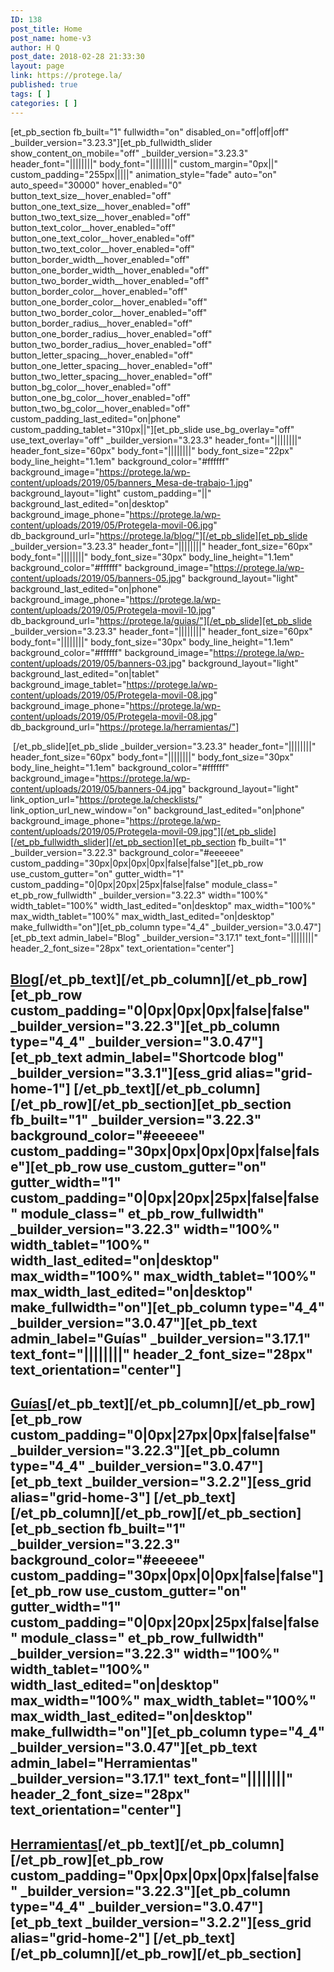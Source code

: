 ```yaml
---
ID: 138
post_title: Home
post_name: home-v3
author: H Q
post_date: 2018-02-28 21:33:30
layout: page
link: https://protege.la/
published: true
tags: [ ]
categories: [ ]
---
```

[et_pb_section fb_built="1" fullwidth="on" disabled_on="off|off|off" \_builder\_version="3.23.3"][et_pb_fullwidth_slider show_content_on_mobile="off" \_builder\_version="3.23.3" header_font="||||||||" body_font="||||||||" custom_margin="0px||" custom_padding="255px|||||" animation_style="fade" auto="on" auto_speed="30000" hover_enabled="0" button_text_size\_\_hover_enabled="off" button_one_text_size\_\_hover_enabled="off" button_two_text_size\_\_hover_enabled="off" button_text_color\_\_hover_enabled="off" button_one_text_color\_\_hover_enabled="off" button_two_text_color\_\_hover_enabled="off" button_border_width\_\_hover_enabled="off" button_one_border_width\_\_hover_enabled="off" button_two_border_width\_\_hover_enabled="off" button_border_color\_\_hover_enabled="off" button_one_border_color\_\_hover_enabled="off" button_two_border_color\_\_hover_enabled="off" button_border_radius\_\_hover_enabled="off" button_one_border_radius\_\_hover_enabled="off" button_two_border_radius\_\_hover_enabled="off" button_letter_spacing\_\_hover_enabled="off" button_one_letter_spacing\_\_hover_enabled="off" button_two_letter_spacing\_\_hover_enabled="off" button_bg_color\_\_hover_enabled="off" button_one_bg_color\_\_hover_enabled="off" button_two_bg_color__hover_enabled="off" custom_padding_last_edited="on|phone" custom_padding_tablet="310px||"][et_pb_slide use_bg_overlay="off" use_text_overlay="off" \_builder\_version="3.23.3" header_font="||||||||" header_font_size="60px" body_font="||||||||" body_font_size="22px" body_line_height="1.1em" background_color="#ffffff" background_image="https://protege.la/wp-content/uploads/2019/05/banners_Mesa-de-trabajo-1.jpg" background_layout="light" custom_padding="||" background_last_edited="on|desktop" background_image_phone="https://protege.la/wp-content/uploads/2019/05/Protegela-movil-06.jpg" db_background_url="https://protege.la/blog/"][/et_pb_slide][et_pb_slide \_builder\_version="3.23.3" header_font="||||||||" header_font_size="60px" body_font="||||||||" body_font_size="30px" body_line_height="1.1em" background_color="#ffffff" background_image="https://protege.la/wp-content/uploads/2019/05/banners-05.jpg" background_layout="light" background_last_edited="on|phone" background_image_phone="https://protege.la/wp-content/uploads/2019/05/Protegela-movil-10.jpg" db_background_url="https://protege.la/guias/"][/et_pb_slide][et_pb_slide \_builder\_version="3.23.3" header_font="||||||||" header_font_size="60px" body_font="||||||||" body_font_size="30px" body_line_height="1.1em" background_color="#ffffff" background_image="https://protege.la/wp-content/uploads/2019/05/banners-03.jpg" background_layout="light" background_last_edited="on|tablet" background_image_tablet="https://protege.la/wp-content/uploads/2019/05/Protegela-movil-08.jpg" background_image_phone="https://protege.la/wp-content/uploads/2019/05/Protegela-movil-08.jpg" db_background_url="https://protege.la/herramientas/"]
 

 [/et_pb_slide][et_pb_slide \_builder\_version="3.23.3" header_font="||||||||" header_font_size="60px" body_font="||||||||" body_font_size="30px" body_line_height="1.1em" background_color="#ffffff" background_image="https://protege.la/wp-content/uploads/2019/05/banners-04.jpg" background_layout="light" link_option_url="https://protege.la/checklists/" link_option_url_new_window="on" background_last_edited="on|phone" background_image_phone="https://protege.la/wp-content/uploads/2019/05/Protegela-movil-09.jpg"][/et_pb_slide][/et_pb_fullwidth_slider][/et_pb_section][et_pb_section fb_built="1" \_builder\_version="3.22.3" background_color="#eeeeee" custom_padding="30px|0px|0px|0px|false|false"][et_pb_row use_custom_gutter="on" gutter_width="1" custom_padding="0|0px|20px|25px|false|false" module_class=" et_pb_row_fullwidth" \_builder\_version="3.22.3" width="100%" width_tablet="100%" width_last_edited="on|desktop" max_width="100%" max_width_tablet="100%" max_width_last_edited="on|desktop" make_fullwidth="on"][et_pb_column type="4_4" \_builder\_version="3.0.47"][et_pb_text admin_label="Blog" \_builder\_version="3.17.1" text_font="||||||||" header_2_font_size="28px" text_orientation="center"]

## [Blog][1][/et_pb_text][/et_pb_column][/et_pb_row][et_pb_row custom_padding="0|0px|0px|0px|false|false" \_builder\_version="3.22.3"][et_pb_column type="4_4" \_builder\_version="3.0.47"][et_pb_text admin_label="Shortcode blog" \_builder\_version="3.3.1"][ess_grid alias="grid-home-1"] [/et_pb_text][/et_pb_column][/et_pb_row][/et_pb_section][et_pb_section fb_built="1" \_builder\_version="3.22.3" background_color="#eeeeee" custom_padding="30px|0px|0px|0px|false|false"][et_pb_row use_custom_gutter="on" gutter_width="1" custom_padding="0|0px|20px|25px|false|false" module_class=" et_pb_row_fullwidth" \_builder\_version="3.22.3" width="100%" width_tablet="100%" width_last_edited="on|desktop" max_width="100%" max_width_tablet="100%" max_width_last_edited="on|desktop" make_fullwidth="on"][et_pb_column type="4_4" \_builder\_version="3.0.47"][et_pb_text admin_label="Guías" \_builder\_version="3.17.1" text_font="||||||||" header_2_font_size="28px" text_orientation="center"]

## [Guías][2][/et_pb_text][/et_pb_column][/et_pb_row][et_pb_row custom_padding="0|0px|27px|0px|false|false" \_builder\_version="3.22.3"][et_pb_column type="4_4" \_builder\_version="3.0.47"][et_pb_text \_builder\_version="3.2.2"][ess_grid alias="grid-home-3"] [/et_pb_text][/et_pb_column][/et_pb_row][/et_pb_section][et_pb_section fb_built="1" \_builder\_version="3.22.3" background_color="#eeeeee" custom_padding="30px|0px|0|0px|false|false"][et_pb_row use_custom_gutter="on" gutter_width="1" custom_padding="0|0px|20px|25px|false|false" module_class=" et_pb_row_fullwidth" \_builder\_version="3.22.3" width="100%" width_tablet="100%" width_last_edited="on|desktop" max_width="100%" max_width_tablet="100%" max_width_last_edited="on|desktop" make_fullwidth="on"][et_pb_column type="4_4" \_builder\_version="3.0.47"][et_pb_text admin_label="Herramientas" \_builder\_version="3.17.1" text_font="||||||||" header_2_font_size="28px" text_orientation="center"]

## [Herramientas][3][/et_pb_text][/et_pb_column][/et_pb_row][et_pb_row custom_padding="0px|0px|0px|0px|false|false" \_builder\_version="3.22.3"][et_pb_column type="4_4" \_builder\_version="3.0.47"][et_pb_text \_builder\_version="3.2.2"][ess_grid alias="grid-home-2"] [/et_pb_text][/et_pb_column][/et_pb_row][/et_pb_section]

 [1]: https://protege.la/blog/
 [2]: https://protege.la/guias/
 [3]: https://protege.la/herramientas/
